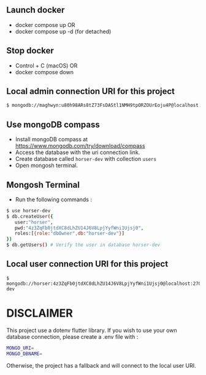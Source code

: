 ## Launch docker
- docker compose up
OR
- docker compose up -d (for detached)

## Stop docker
- Control + C (macOS)
OR
- docker compose down

## Local admin connection URI for this project
```bash
$ mongodb://maghwyn:u80h98ARs8tZ73FsDAStl1NMH9tpORZOUrEoju4P@localhost:27017/?authSource=admin
```

## Use mongoDB compass
- Install mongoDB compass at https://www.mongodb.com/try/download/compass
- Access the database with the uri connection link.
- Create database called `horser-dev` with collection `users`
- Open mongosh terminal.

## Mongosh Terminal
- Run the following commands :
```bash
$ use horser-dev
$ db.createUser({
   user:"horser",
   pwd:"4z3ZqFb0jtdXC8dLhZU14J6V8LpjYyfWni1Ujsj0",
   roles:[{role:"dbOwner",db:"horser-dev"}]
})
$ db.getUsers() # Verify the user in database horser-dev
```

## Local user connection URI for this project
```
$ mongodb://horser:4z3ZqFb0jtdXC8dLhZU14J6V8LpjYyfWni1Ujsj0@localhost:27017/horser-dev
```

# DISCLAIMER
This project use a dotenv flutter library.
If you wish to use your own database connection, please create a .env file with :
```bash
MONGO_URI=
MONGO_DBNAME=
```
Otherwise, the project has a fallback and will connect to the local user URI.